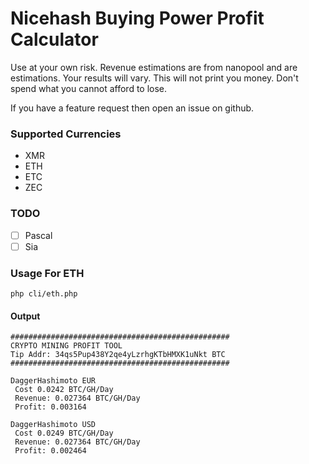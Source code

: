 # Nicehash Buying Power Profit Calculator

Use at your own risk. Revenue estimations are from nanopool and are estimations. Your results will vary.
This will not print you money. Don't spend what you cannot afford to lose.

If you have a feature request then open an issue on github.

### Supported Currencies
- XMR
- ETH
- ETC
- ZEC

### TODO
- [ ] Pascal
- [ ] Sia

### Usage For ETH

`php cli/eth.php`

#### Output

```
#################################################
CRYPTO MINING PROFIT TOOL
Tip Addr: 34qs5Pup438Y2qe4yLzrhgKTbHMXK1uNkt BTC
#################################################

DaggerHashimoto EUR
 Cost 0.0242 BTC/GH/Day
 Revenue: 0.027364 BTC/GH/Day
 Profit: 0.003164

DaggerHashimoto USD
 Cost 0.0249 BTC/GH/Day
 Revenue: 0.027364 BTC/GH/Day
 Profit: 0.002464
```